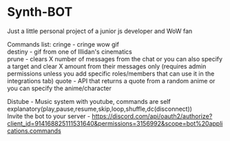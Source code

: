# Synth-BOT
Just a little personal project of a junior js developer and WoW fan

 
Commands list: 
cringe - cringe wow gif  
destiny - gif from one of Illidan's cinematics  
prune - clears X number of messages from the chat or you can also specify a target and clear X amount from their messages only (requires admin permissions unless you add specific roles/members that can use it in the integrations tab)
quote - API that returns a quote from a random anime or you can specify the anime/character  

Distube - Music system with youtube, commands are self explanatory(play,pause,resume,skip,loop,shuffle,dc(disconnect))  
Invite the bot to your server - https://discord.com/api/oauth2/authorize?client_id=914168825111531640&permissions=3156992&scope=bot%20applications.commands
